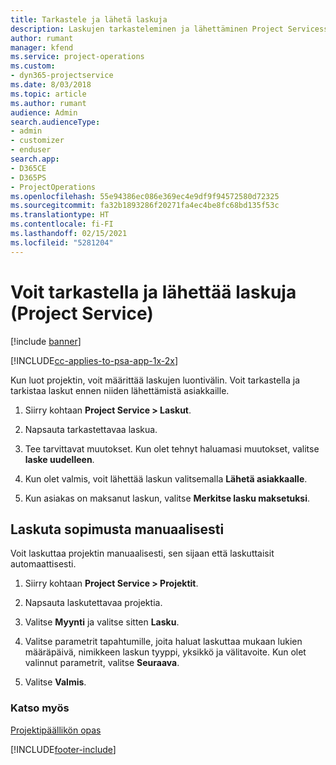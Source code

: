 ```yaml
---
title: Tarkastele ja lähetä laskuja
description: Laskujen tarkasteleminen ja lähettäminen Project Servicessä
author: rumant
manager: kfend
ms.service: project-operations
ms.custom:
- dyn365-projectservice
ms.date: 8/03/2018
ms.topic: article
ms.author: rumant
audience: Admin
search.audienceType:
- admin
- customizer
- enduser
search.app:
- D365CE
- D365PS
- ProjectOperations
ms.openlocfilehash: 55e94386ec086e369ec4e9df9f94572580d72325
ms.sourcegitcommit: fa32b1893286f20271fa4ec4be8fc68bd135f53c
ms.translationtype: HT
ms.contentlocale: fi-FI
ms.lasthandoff: 02/15/2021
ms.locfileid: "5281204"
---
```

# <a name="view-and-send-invoices-project-service"></a>Voit tarkastella ja lähettää laskuja (Project Service)

[!include [banner](../includes/psa-now-project-operations.md)]

[!INCLUDE[cc-applies-to-psa-app-1x-2x](../includes/cc-applies-to-psa-app-1x-2x.md)]

Kun luot projektin, voit määrittää laskujen luontivälin. Voit tarkastella ja tarkistaa laskut ennen niiden lähettämistä asiakkaille.  
  
1.  Siirry kohtaan **Project Service > Laskut**.  
  
2.  Napsauta tarkastettavaa laskua.  
  
3.  Tee tarvittavat muutokset. Kun olet tehnyt haluamasi muutokset, valitse **laske uudelleen**.  
  
4.  Kun olet valmis, voit lähettää laskun valitsemalla **Lähetä asiakkaalle**.  
  
5.  Kun asiakas on maksanut laskun, valitse **Merkitse lasku maksetuksi**.  
  
## <a name="manually-invoice-a-contract"></a>Laskuta sopimusta manuaalisesti  
 Voit laskuttaa projektin manuaalisesti, sen sijaan että laskuttaisit automaattisesti.  
  
1.  Siirry kohtaan **Project Service > Projektit**.  
  
2.  Napsauta laskutettavaa projektia.  
  
3.  Valitse **Myynti** ja valitse sitten **Lasku**.  
  
4.  Valitse parametrit tapahtumille, joita haluat laskuttaa mukaan lukien määräpäivä, nimikkeen laskun tyyppi, yksikkö ja välitavoite. Kun olet valinnut parametrit, valitse **Seuraava**.  
  
5.  Valitse **Valmis**.  
  
### <a name="see-also"></a>Katso myös  
 [Projektipäällikön opas](../psa/project-manager-guide.md)


[!INCLUDE[footer-include](../includes/footer-banner.md)]
